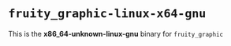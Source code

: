 # `fruity_graphic-linux-x64-gnu`

This is the **x86_64-unknown-linux-gnu** binary for `fruity_graphic`
